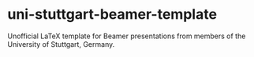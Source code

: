# uni-stuttgart-beamer-template
Unofficial LaTeX template for Beamer presentations from members of the University of Stuttgart, Germany.
